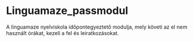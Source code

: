 # Linguamaze_passmodul
A linguamaze nyelviskola időpontegyeztető modulja, mely követi az el nem használt órákat, kezeli a fel és leiratkozásokat.
